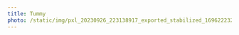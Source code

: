 ```yaml
---
title: Tummy
photo: /static/img/pxl_20230926_223138917_exported_stabilized_1696222322716.gif
---
```

